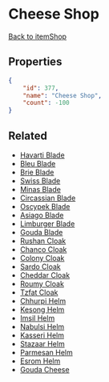 # Cheese Shop

<no description available>

[Back to itemShop](../item-shops.md)

## Properties

```json
{
    "id": 377,
    "name": "Cheese Shop",
    "count": -100
}
```

## Related

- [Havarti Blade](../items/10872-havarti-blade.md)
- [Bleu Blade](../items/10873-bleu-blade.md)
- [Brie Blade](../items/10874-brie-blade.md)
- [Swiss Blade](../items/10875-swiss-blade.md)
- [Minas Blade](../items/10876-minas-blade.md)
- [Circassian Blade](../items/10877-circassian-blade.md)
- [Oscypek Blade](../items/10878-oscypek-blade.md)
- [Asiago Blade](../items/10879-asiago-blade.md)
- [Limburger Blade](../items/10880-limburger-blade.md)
- [Gouda Blade](../items/10881-gouda-blade.md)
- [Rushan Cloak](../items/10882-rushan-cloak.md)
- [Chanco Cloak](../items/10883-chanco-cloak.md)
- [Colony Cloak](../items/10884-colony-cloak.md)
- [Sardo Cloak](../items/10885-sardo-cloak.md)
- [Cheddar Cloak](../items/10886-cheddar-cloak.md)
- [Roumy Cloak](../items/10887-roumy-cloak.md)
- [Tzfat Cloak](../items/10888-tzfat-cloak.md)
- [Chhurpi Helm](../items/10889-chhurpi-helm.md)
- [Kesong Helm](../items/10890-kesong-helm.md)
- [Imsil Helm](../items/10891-imsil-helm.md)
- [Nabulsi Helm](../items/10892-nabulsi-helm.md)
- [Kasseri Helm](../items/10893-kasseri-helm.md)
- [Stazaar Helm](../items/10894-stazaar-helm.md)
- [Parmesan Helm](../items/10895-parmesan-helm.md)
- [Esrom Helm](../items/10896-esrom-helm.md)
- [Gouda Cheese](../items/11239-gouda-cheese.md)

